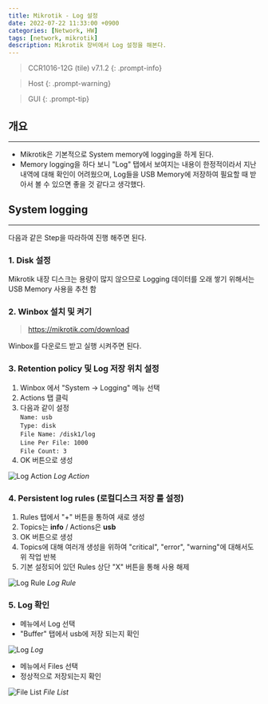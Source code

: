 ```yaml
---
title: Mikrotik - Log 설정
date: 2022-07-22 11:33:00 +0900
categories: [Network, HW]
tags: [network, mikrotik]
description: Mikrotik 장비에서 Log 설정을 해본다.
---
```


>CCR1016-12G (tile) v7.1.2
{: .prompt-info}

>Host
{: .prompt-warning}

>GUI
{: .prompt-tip}

## 개요
---

* Mikrotik은 기본적으로 System memory에 logging을 하게 된다.
* Memory logging을 하다 보니 "Log" 탭에서 보여지는 내용이 한정적이라서 지난 내역에 대해 확인이 어려웠으며, Log들을 USB Memory에 저장하여 필요할 때 받아서 볼 수 있으면 좋을 것 같다고 생각했다.

## System logging
---

다음과 같은 Step을 따라하여 진행 해주면 된다.

### 1. Disk 설정

Mikrotik 내장 디스크는 용량이 많지 않으므로 Logging 데이터를 오래 쌓기 위해서는 USB Memory 사용을 추천 함

### 2. Winbox 설치 및 켜기

><https://mikrotik.com/download>

Winbox를 다운로드 받고 실행 시켜주면 된다.

### 3. Retention policy 및 Log 저장 위치 설정

1. Winbox 에서 "System -> Logging" 메뉴 선택
2. Actions 탭 클릭
3. 다음과 같이 설정  
   `Name: usb`  
   `Type: disk`  
   `File Name: /disk1/log`  
   `Line Per File: 1000`  
   `File Count: 3`
4. OK 버튼으로 생성

![Log Action](/assets/img/post/network/hw/2022-07-22-mikrotik-setup_log/1.png)
_Log Action_

### 4. Persistent log rules (로컬디스크 저장 룰 설정)

1. Rules 탭에서 "+" 버튼을 통하여 새로 생성
2. Topics는 **info** / Actions은 **usb**
3. OK 버튼으로 생성
4. Topics에 대해 여러개 생성을 위하여 "critical", "error", "warning"에 대해서도 위 작업 반복
5. 기본 설정되어 있던 Rules 상단 "X" 버튼을 통해 사용 해제

![Log Rule](/assets/img/post/network/hw/2022-07-22-mikrotik-setup_log/2.png)
_Log Rule_

### 5. Log 확인

- 메뉴에서 Log 선택
- "Buffer" 탭에서 usb에 저장 되는지 확인

![Log](/assets/img/post/network/hw/2022-07-22-mikrotik-setup_log/3.png)
_Log_

- 메뉴에서 Files 선택
- 정상적으로 저장되는지 확인

![File List](/assets/img/post/network/hw/2022-07-22-mikrotik-setup_log/4.png)
_File List_